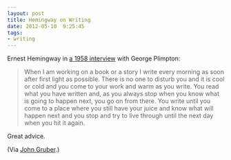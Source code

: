 ```yaml
---
layout: post
title: Hemingway on Writing
date: 2012-05-10  9:25:45
tags:
- writing
---
```


Ernest Hemingway in [a 1958 interview](http://www.theparisreview.org/interviews/4825/the-art-of-fiction-no-21-ernest-hemingway)
 with George Plimpton:

> When I am working on a book or a story I write every morning as soon after first light as possible. There is no one to disturb you and it is cool or cold and you come to your work and warm as you write. You read what you have written and, as you always stop when you know what is going to happen next, you go on from there. You write until you come to a place where you still have your juice and know what will happen next and you stop and try to live through until the next day when you hit it again.

Great advice. 

(Via [John Gruber](http://daringfireball.net/linked/2012/05/09/hemingway).)
